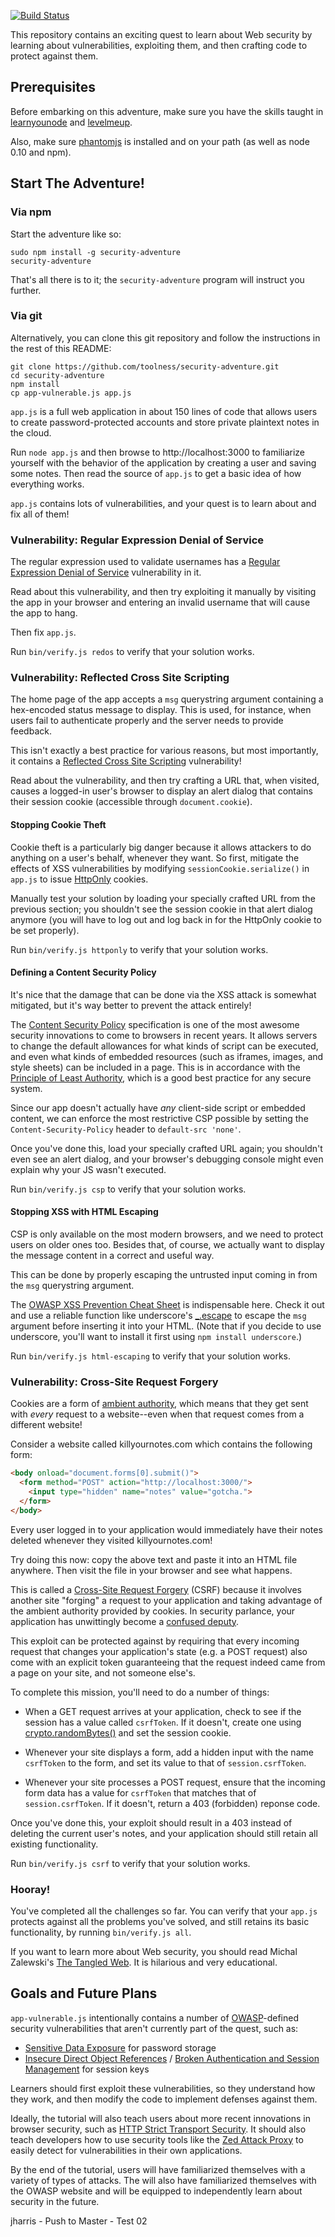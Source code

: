 [![Build Status](https://travis-ci.org/toolness/security-adventure.png)](https://travis-ci.org/toolness/security-adventure)

This repository contains an exciting quest to learn about Web security by
learning about vulnerabilities, exploiting them, and then crafting code to
protect against them.

## Prerequisites

<!-- section: help -->

Before embarking on this adventure, make sure you have the skills taught in
[learnyounode][] and [levelmeup][].

Also, make sure [phantomjs][] is installed and on your path (as well as
node 0.10 and npm).

<!-- section: start -->

## Start The Adventure!

### Via npm

Start the adventure like so:

```
sudo npm install -g security-adventure
security-adventure
```

That's all there is to it; the `security-adventure` program will
instruct you further.

### Via git

Alternatively, you can clone this git repository and follow the
instructions in the rest of this README:

```
git clone https://github.com/toolness/security-adventure.git
cd security-adventure
npm install
cp app-vulnerable.js app.js
```

<!-- section: app -->

`app.js` is a full web application in about 150 lines of code that
allows users to create password-protected accounts and store private
plaintext notes in the cloud.

Run `node app.js` and then browse to http://localhost:3000 to familiarize
yourself with the behavior of the application by creating a user and saving
some notes. Then read the source of `app.js` to get a basic idea of how
everything works.

`app.js` contains lots of vulnerabilities, and your quest is to learn about
and fix all of them!

<!-- section: redos -->

### Vulnerability: Regular Expression Denial of Service

The regular expression used to validate usernames has a 
[Regular Expression Denial of Service][redos] vulnerability in it.

Read about this vulnerability, and then try exploiting it manually by
visiting the app in your browser and entering an invalid username that
will cause the app to hang.

Then fix `app.js`. 

Run `bin/verify.js redos` to verify that your solution works.

<!-- section: httponly -->

### Vulnerability: Reflected Cross Site Scripting

The home page of the app accepts a `msg` querystring argument containing
a hex-encoded status message to display. This is used, for instance, when
users fail to authenticate properly and the server needs to provide feedback.

This isn't exactly a best practice for various reasons, but most importantly,
it contains a [Reflected Cross Site Scripting][reflected] vulnerability!

Read about the vulnerability, and then try crafting a URL that, when visited,
causes a logged-in user's browser to display an alert dialog that contains
their session cookie (accessible through `document.cookie`).

#### Stopping Cookie Theft

Cookie theft is a particularly big danger because it allows attackers to
do anything on a user's behalf, whenever they want. So first, mitigate
the effects of XSS vulnerabilities by modifying `sessionCookie.serialize()`
in `app.js` to issue [HttpOnly][] cookies.

Manually test your solution by loading your specially crafted URL from
the previous section; you shouldn't see the session cookie in that
alert dialog anymore (you will have to log out and log back in for the
HttpOnly cookie to be set properly).

Run `bin/verify.js httponly` to verify that your solution works.

<!-- section: csp -->

#### Defining a Content Security Policy

It's nice that the damage that can be done via the XSS attack is somewhat
mitigated, but it's way better to prevent the attack entirely!

The [Content Security Policy][csp] specification is one of the most
awesome security innovations to come to browsers in recent years. It
allows servers to change the default allowances for what kinds of
script can be executed, and even what kinds of embedded resources
(such as iframes, images, and style sheets) can be included in a page. This
is in accordance with the [Principle of Least Authority][pola], which
is a good best practice for any secure system.

Since our app doesn't actually have *any* client-side script or embedded
content, we can enforce the most restrictive CSP possible by setting the
`Content-Security-Policy` header to `default-src 'none'`.

Once you've done this, load your specially crafted URL again; you shouldn't
even see an alert dialog, and your browser's debugging console might
even explain why your JS wasn't executed.

Run `bin/verify.js csp` to verify that your solution works.

<!-- section: html-escaping -->

#### Stopping XSS with HTML Escaping

CSP is only available on the most modern browsers, and we need to
protect users on older ones too. Besides that, of course, we actually want
to display the message content in a correct and useful way.

This can be done by properly escaping the untrusted input coming in
from the `msg` querystring argument.

The [OWASP XSS Prevention Cheat Sheet][xss-cheat-sheet] is indispensable
here. Check it out and use a reliable function like underscore's
[_.escape][] to escape the `msg` argument before inserting it into your
HTML. (Note that if you decide to use underscore, you'll want to install it
first using `npm install underscore`.)

Run `bin/verify.js html-escaping` to verify that your solution works.

<!-- section: csrf -->

### Vulnerability: Cross-Site Request Forgery

Cookies are a form of [ambient authority][], which means that they get
sent with *every* request to a website--even when that request comes from
a different website!

Consider a website called killyournotes.com which contains the following
form:

```html
<body onload="document.forms[0].submit()">
  <form method="POST" action="http://localhost:3000/">
    <input type="hidden" name="notes" value="gotcha.">
  </form>
</body>
```

Every user logged in to your application would immediately have their notes
deleted whenever they visited killyournotes.com!

Try doing this now: copy the above text and paste it into an HTML file
anywhere. Then visit the file in your browser and see what happens.

This is called a [Cross-Site Request Forgery][csrf] (CSRF) because it
involves another site "forging" a request to your application and taking
advantage of the ambient authority provided by cookies. In security
parlance, your application has unwittingly become a [confused deputy][].

This exploit can be protected against by requiring that every incoming request 
that changes your application's state (e.g. a POST request) also come with
an explicit token guaranteeing that the request indeed came from a page
on your site, and not someone else's.

To complete this mission, you'll need to do a number of things:

* When a GET request arrives at your application, check to see if the
  session has a value called `csrfToken`. If it doesn't, create one using
  [crypto.randomBytes()][] and set the session cookie.

* Whenever your site displays a form, add a hidden input with the name
  `csrfToken` to the form, and set its value to that of `session.csrfToken`.

* Whenever your site processes a POST request, ensure that the incoming form
  data has a value for `csrfToken` that matches that of `session.csrfToken`.
  If it doesn't, return a 403 (forbidden) reponse code.

Once you've done this, your exploit should result in a 403 instead of
deleting the current user's notes, and your application should still retain
all existing functionality.

Run `bin/verify.js csrf` to verify that your solution works.

<!-- section: epilogue -->

### Hooray!

You've completed all the challenges so far. You can verify that your `app.js`
protects against all the problems you've solved, and still retains its
basic functionality, by running `bin/verify.js all`.

If you want to learn more about Web security, you should read Michal Zalewski's
[The Tangled Web][tangled]. It is hilarious and very educational.

## Goals and Future Plans

`app-vulnerable.js` intentionally contains a number of [OWASP][]-defined
security vulnerabilities that aren't currently part of the quest, such as:

* [Sensitive Data Exposure][sde] for password storage
* [Insecure Direct Object References][idor] /
  [Broken Authentication and Session Management][brokenauth] for session keys

Learners should first exploit these vulnerabilities, so they
understand how they work, and then modify the code to implement
defenses against them.

Ideally, the tutorial will also teach users about more recent innovations in 
browser security, such as [HTTP Strict Transport Security][hsts]. It should
also teach developers how to use security tools like the
[Zed Attack Proxy][zap] to easily detect for vulnerabilities in their
own applications.

By the end of the tutorial, users will have familiarized themselves with a
variety of types of attacks. The will also have familiarized themselves with
the OWASP website and will be equipped to independently learn about security
in the future.

  [confused deputy]: http://en.wikipedia.org/wiki/Confused_deputy_problem
  [crypto.randomBytes()]: http://nodejs.org/api/crypto.html#crypto_crypto_randombytes_size_callback
  [ambient authority]: http://en.wikipedia.org/wiki/Ambient_authority
  [pola]: http://en.wikipedia.org/wiki/Principle_of_least_privilege
  [xss-cheat-sheet]: https://www.owasp.org/index.php/XSS_%28Cross_Site_Scripting%29_Prevention_Cheat_Sheet
  [_.escape]: http://underscorejs.org/#escape
  [zap]: https://www.owasp.org/index.php/OWASP_Zed_Attack_Proxy_Project
  [HttpOnly]: https://www.owasp.org/index.php/HttpOnly
  [phantomjs]: http://phantomjs.org/
  [workshopper]: https://github.com/rvagg/workshopper
  [learnyounode]: https://github.com/rvagg/learnyounode
  [levelmeup]: https://github.com/rvagg/levelmeup
  [OWASP]: https://www.owasp.org/
  [csrf]: https://www.owasp.org/index.php/Cross-Site_Request_Forgery_%28CSRF%29
  [reflected]: https://www.owasp.org/index.php/Testing_for_Reflected_Cross_site_scripting_%28OWASP-DV-001%29
  [sde]: https://www.owasp.org/index.php/Top_10_2013-A6-Sensitive_Data_Exposure
  [idor]: https://www.owasp.org/index.php/Top_10_2013-A4-Insecure_Direct_Object_References
  [brokenauth]: https://www.owasp.org/index.php/Top_10_2013-A2-Broken_Authentication_and_Session_Management
  [csp]: https://developer.mozilla.org/en-US/docs/Security/CSP/Introducing_Content_Security_Policy
  [hsts]: https://developer.mozilla.org/en-US/docs/Security/HTTP_Strict_Transport_Security
  [tangled]: http://lcamtuf.coredump.cx/tangled/
  [redos]: https://www.owasp.org/index.php/Regular_expression_Denial_of_Service_-_ReDoS

jharris - Push to Master - Test 02